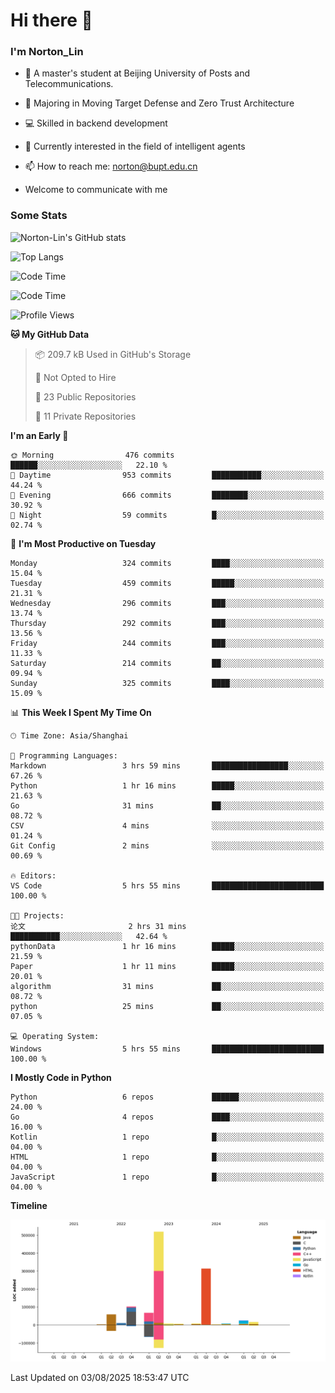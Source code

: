 
# Hi there 👋

### I'm Norton_Lin
- 🏫 A master's student at Beijing University of Posts and Telecommunications.
- 🌱 Majoring in Moving Target Defense and Zero Trust Architecture
- 💻 Skilled in backend development
- 🤖 Currently interested in the field of intelligent agents
- 📫 How to reach me: [norton@bupt.edu.cn](mailto:norton@bupt.edu.cn)

- Welcome to communicate with me

### Some Stats
![Norton-Lin's GitHub stats](https://github-readme-stats.vercel.app/api?username=Norton-Lin&count_private=true&show_icons=true&theme=radical)

![Top Langs](https://github-readme-stats.vercel.app/api/top-langs/?username=Norton-Lin&langs_count=10&layout=compact)

![Code Time](https://github-readme-stats.vercel.app/api/wakatime?username=Norton_Lin)

<!--START_SECTION:waka-->
![Code Time](http://img.shields.io/badge/Code%20Time-1%2C016%20hrs%2034%20mins-blue)

![Profile Views](http://img.shields.io/badge/Profile%20Views-3-blue)

**🐱 My GitHub Data** 

> 📦 209.7 kB Used in GitHub's Storage 
 > 
> 🚫 Not Opted to Hire
 > 
> 📜 23 Public Repositories 
 > 
> 🔑 11 Private Repositories 
 > 
**I'm an Early 🐤** 

```text
🌞 Morning                476 commits         ██████░░░░░░░░░░░░░░░░░░░   22.10 % 
🌆 Daytime                953 commits         ███████████░░░░░░░░░░░░░░   44.24 % 
🌃 Evening                666 commits         ████████░░░░░░░░░░░░░░░░░   30.92 % 
🌙 Night                  59 commits          █░░░░░░░░░░░░░░░░░░░░░░░░   02.74 % 
```
📅 **I'm Most Productive on Tuesday** 

```text
Monday                   324 commits         ████░░░░░░░░░░░░░░░░░░░░░   15.04 % 
Tuesday                  459 commits         █████░░░░░░░░░░░░░░░░░░░░   21.31 % 
Wednesday                296 commits         ███░░░░░░░░░░░░░░░░░░░░░░   13.74 % 
Thursday                 292 commits         ███░░░░░░░░░░░░░░░░░░░░░░   13.56 % 
Friday                   244 commits         ███░░░░░░░░░░░░░░░░░░░░░░   11.33 % 
Saturday                 214 commits         ██░░░░░░░░░░░░░░░░░░░░░░░   09.94 % 
Sunday                   325 commits         ████░░░░░░░░░░░░░░░░░░░░░   15.09 % 
```


📊 **This Week I Spent My Time On** 

```text
🕑︎ Time Zone: Asia/Shanghai

💬 Programming Languages: 
Markdown                 3 hrs 59 mins       █████████████████░░░░░░░░   67.26 % 
Python                   1 hr 16 mins        █████░░░░░░░░░░░░░░░░░░░░   21.63 % 
Go                       31 mins             ██░░░░░░░░░░░░░░░░░░░░░░░   08.72 % 
CSV                      4 mins              ░░░░░░░░░░░░░░░░░░░░░░░░░   01.24 % 
Git Config               2 mins              ░░░░░░░░░░░░░░░░░░░░░░░░░   00.69 % 

🔥 Editors: 
VS Code                  5 hrs 55 mins       █████████████████████████   100.00 % 

🐱‍💻 Projects: 
论文                       2 hrs 31 mins       ███████████░░░░░░░░░░░░░░   42.64 % 
pythonData               1 hr 16 mins        █████░░░░░░░░░░░░░░░░░░░░   21.59 % 
Paper                    1 hr 11 mins        █████░░░░░░░░░░░░░░░░░░░░   20.01 % 
algorithm                31 mins             ██░░░░░░░░░░░░░░░░░░░░░░░   08.72 % 
python                   25 mins             ██░░░░░░░░░░░░░░░░░░░░░░░   07.05 % 

💻 Operating System: 
Windows                  5 hrs 55 mins       █████████████████████████   100.00 % 
```

**I Mostly Code in Python** 

```text
Python                   6 repos             ██████░░░░░░░░░░░░░░░░░░░   24.00 % 
Go                       4 repos             ████░░░░░░░░░░░░░░░░░░░░░   16.00 % 
Kotlin                   1 repo              █░░░░░░░░░░░░░░░░░░░░░░░░   04.00 % 
HTML                     1 repo              █░░░░░░░░░░░░░░░░░░░░░░░░   04.00 % 
JavaScript               1 repo              █░░░░░░░░░░░░░░░░░░░░░░░░   04.00 % 
```



**Timeline**

![Lines of Code chart](https://raw.githubusercontent.com/Norton-Lin/Norton-Lin/main/assets/bar_graph.png)


 Last Updated on 03/08/2025 18:53:47 UTC
<!--END_SECTION:waka-->
